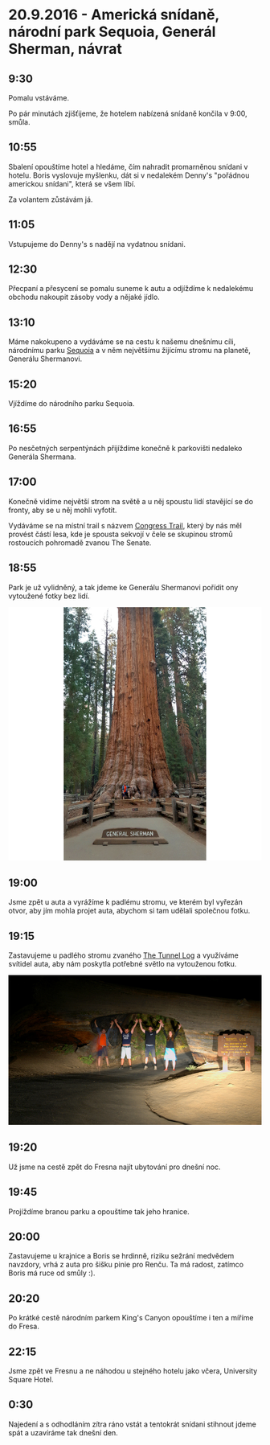 # 20.9.2016 - Americká snídaně, národní park Sequoia, Generál Sherman, návrat

## 9:30

Pomalu vstáváme.

Po pár minutách zjišťijeme, že hotelem nabízená snídaně končila v 9:00, smůla.

## 10:55

Sbalení opouštíme hotel a hledáme, čím nahradit promarněnou snídani v hotelu. Boris vyslovuje myšlenku, dát si v nedalekém Denny's "pořádnou americkou snídani", která se všem líbí.

Za volantem zůstávám já.

## 11:05

Vstupujeme do Denny's s nadějí na vydatnou snídani.

## 12:30

Přecpaní a přesycení se pomalu suneme k autu a odjíždíme k nedalekému obchodu nakoupit zásoby vody a nějaké jídlo.

## 13:10

Máme nakokupeno a vydáváme se na cestu k našemu dnešnímu cíli, národnímu parku [Sequoia](https://cs.wikipedia.org/wiki/N%C3%A1rodn%C3%AD_park_Sequoia) a v něm největšímu žijícímu stromu na planetě, Generálu Shermanovi.

## 15:20

Vjíždíme do národního parku Sequoia.

## 16:55

Po nesčetných serpentýnách přijíždíme konečně k parkovišti nedaleko Generála Shermana.

## 17:00

Konečně vidíme největší strom na světě a u něj spoustu lidí stavějící se do fronty, aby se u něj mohli vyfotit.

Vydáváme se na místní trail s názvem [Congress Trail](http://www.redwoodhikes.com/SequoiaNP/Congress.html), který by nás měl provést částí lesa, kde je spousta sekvojí v čele se skupinou stromů rostoucích pohromadě zvanou The Senate.

## 18:55

Park je už vylidněný, a tak jdeme ke Generálu Shermanovi pořídit ony vytoužené fotky bez lidí.

![Já pod největším žijícím stromem na planetě - Generálem Shermanem](images/20160920/20160920_185415.jpg)

## 19:00

Jsme zpět u auta a vyrážíme k padlému stromu, ve kterém byl vyřezán otvor, aby jím mohla projet auta, abychom si tam udělali společnou fotku.

## 19:15

Zastavujeme u padlého stromu zvaného [The Tunnel Log](http://www.roadsideamerica.com/story/21675) a využíváme svítidel auta, aby nám poskytla potřebné světlo na vytouženou fotku.

![Naše výprava pod stromem The Tunnel Log](images/20160920/DSC_2926.jpg)

## 19:20

Už jsme na cestě zpět do Fresna najít ubytování pro dnešní noc.

## 19:45

Projíždíme branou parku a opouštíme tak jeho hranice.

## 20:00

Zastavujeme u krajnice a Boris se hrdinně, riziku sežrání medvědem navzdory, vrhá z auta pro šišku pinie pro Renču. Ta má radost, zatímco Boris má ruce od smůly :).

## 20:20

Po krátké cestě národním parkem King's Canyon opouštíme i ten a míříme do Fresa.

## 22:15

Jsme zpět ve Fresnu a ne náhodou u stejného hotelu jako včera, University Square Hotel.

## 0:30

Najedení a s odhodláním zítra ráno vstát a tentokrát snídani stihnout jdeme spát a uzavíráme tak dnešní den.
